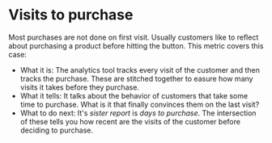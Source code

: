 # Visits to purchase
Most purchases are not done on first visit. Usually customers like to reflect about purchasing a product before hitting the button. This metric covers this case:

* What it is: The analytics tool tracks every visit of the customer and then tracks the purchase. These are stitched together to easure how many visits it takes before they purchase.
* What it tells: It talks about the behavior of customers that take some time to purchase. What is it that finally convinces them on the last visit?
* What to do next: It's *sister report* is *days to purchase*. The intersection of these tells you how recent are the visits of the customer before deciding to purchase. 
